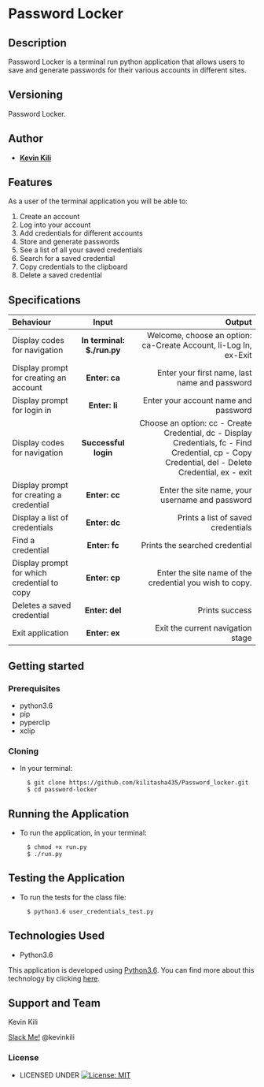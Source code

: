   # Password Locker


## Description
Password Locker is a terminal run python application that allows users to save and generate passwords for their various accounts in different sites.


## Versioning

Password Locker.

## Author


* [**Kevin Kili**](https://github.com/kilitasha435/Password_locker.git)

## Features


As a user of the terminal application you will be able to:

1. Create an account
2. Log into your account
3. Add credentials for different accounts
4. Store and generate passwords
5. See a list of all your saved credentials
6. Search for a saved credential
7. Copy credentials to the clipboard
8. Delete a saved credential

## Specifications
| Behaviour | Input | Output |
| :---------------- | :---------------: | ------------------: |
| Display codes for navigation | **In terminal: $./run.py** | Welcome, choose an option: ca-Create Account, li-Log In, ex-Exit |
| Display prompt for creating an account | **Enter: ca** | Enter your first name, last name and password |
| Display prompt for login in | **Enter: li** | Enter your account name and password |
| Display codes for navigation | **Successful login** | Choose an option: cc - Create Credential, dc - Display Credentials, fc - Find Credential, cp - Copy Credential, del - Delete Credential, ex - exit |
| Display prompt for creating a credential | **Enter: cc** | Enter the site name, your username and password |
| Display a list of credentials | **Enter: dc** | Prints a list of saved credentials |
| Find a credential | **Enter: fc** | Prints the searched credential |
| Display prompt for which credential to copy | **Enter: cp** | Enter the site name of the credential you wish to copy. |
| Deletes a saved credential | **Enter: del** | Prints success |
| Exit application | **Enter: ex** | Exit the current navigation stage |



## Getting started
### Prerequisites
* python3.6
* pip
* pyperclip
* xclip

### Cloning
* In your terminal:
        
        $ git clone https://github.com/kilitasha435/Password_locker.git
        $ cd password-locker

## Running the Application
* To run the application, in your terminal:

        $ chmod +x run.py
        $ ./run.py
        
## Testing the Application
* To run the tests for the class file:

        $ python3.6 user_credentials_test.py
        
## Technologies Used
* Python3.6

This application is developed using [Python3.6](https://www.python.org/doc/). You can find more about this technology by clicking [here](https://www.python.org/doc/).


## Support and Team
Kevin Kili


[Slack Me!](https://slack.com/intl/en-ke/)  @kevinkili


### License

* LICENSED UNDER  [![License: MIT](https://img.shields.io/badge/License-MIT-yellow.svg)](license/MIT)